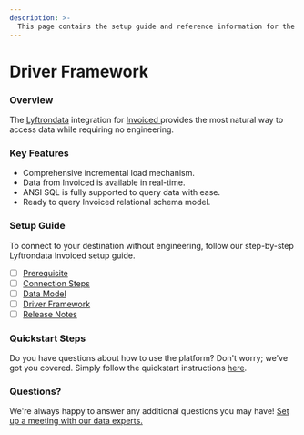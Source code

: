 ```yaml
---
description: >-
  This page contains the setup guide and reference information for the Invoiced source connector.
---
```


# Driver Framework

### Overview

The [Lyftrondata](https://www.lyftrondata.com/) integration for [Invoiced](https://www.lyftrondata.com/integration/invoiced/)[ ](https://www.lyftrondata.com/integration/invoiced/)provides the most natural way to access data while requiring no engineering.

### Key Features

* Comprehensive incremental load mechanism.
* Data from Invoiced is available in real-time.&#x20;
* ANSI SQL is fully supported to query data with ease.
* Ready to query Invoiced relational schema model.

### Setup Guide

To connect to your destination without engineering, follow our step-by-step Lyftrondata Invoiced setup guide.

* [ ] [Prerequisite](../../finance-analytics/invoiced/prerequisite.md)
* [ ] [Connection Steps](../../finance-analytics/invoiced/connection-steps.md)
* [ ] [Data Model](../../finance-analytics/invoiced/data-model/)
* [ ] [Driver Framework](../../finance-analytics/invoiced/driver-framework/)
* [ ] [Release Notes](../../finance-analytics/invoiced/release-notes.md)

### Quickstart Steps

Do you have questions about how to use the platform? Don't worry; we've got you covered. Simply follow the quickstart instructions [here](../../../quickstart-steps.md).

### Questions? <a href="#questions" id="questions"></a>

We're always happy to answer any additional questions you may have! [Set up a meeting with our data experts.](https://www.lyftrondata.com/book-a-meeting/)


